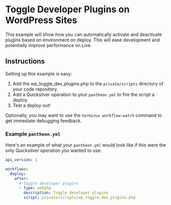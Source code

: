 # Toggle Developer Plugins on WordPress Sites #

This example will show how you can automatically activate and deactivate plugins based on environment on deploy.  This will ease development and potentially improve performance on Live.

## Instructions ##

Setting up this example is easy:

1. Add the wp_toggle_dev_plugins.php to the `private/scripts` directory of your code repository.
2. Add a Quicksilver operation to your `pantheon.yml` to fire the script a deploy.
3. Test a deploy out!

Optionally, you may want to use the `terminus workflow:watch` command to get immediate debugging feedback.

### Example `pantheon.yml` ###

Here's an example of what your `pantheon.yml` would look like if this were the only Quicksilver operation you wanted to use:

```yaml
api_version: 1

workflows:
  deploy:
    after:
      # Toggle developer plugins
      - type: webphp 
        description: Toggle developer plugins
        script: private/scripts/wp_toggle_dev_plugins.php
```
